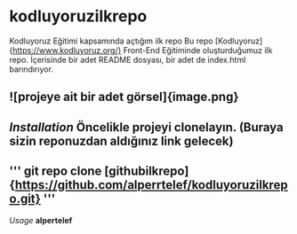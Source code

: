# kodluyoruzilkrepo
Kodluyoruz Eğitimi kapsamında açtığım ilk repo
Bu repo [Kodluyoruz]{https://www.kodluyoruz.org/} Front-End Eğitiminde oluşturduğumuz ilk repo. İçerisinde bir adet README dosyası, bir adet de index.html barındırıyor.

![projeye ait bir adet görsel]{image.png}
----------------------------------

*Installation*
Öncelikle projeyi clonelayın. (Buraya sizin reponuzdan aldığınız link gelecek)
-----------------------------------
'''
git repo clone [githubilkrepo]{https://github.com/alperrtelef/kodluyoruzilkrepo.git}
'''
------------------------------------

*Usage*
**alpertelef**
